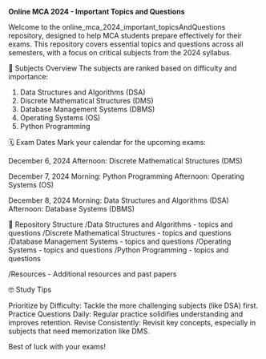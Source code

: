 **Online MCA 2024 - Important Topics and Questions**

Welcome to the online_mca_2024_important_topicsAndQuestions repository, designed to help MCA students prepare effectively for their exams. This repository covers essential topics and questions across all semesters, with a focus on critical subjects from the 2024 syllabus.

📘 Subjects Overview
The subjects are ranked based on difficulty and importance:

1. Data Structures and Algorithms (DSA)
2. Discrete Mathematical Structures (DMS) 
3. Database Management Systems (DBMS) 
4. Operating Systems (OS) 
5. Python Programming

🗓️ Exam Dates
Mark your calendar for the upcoming exams:

December 6, 2024
Afternoon: Discrete Mathematical Structures (DMS)

December 7, 2024
Morning: Python Programming
Afternoon: Operating Systems (OS)

December 8, 2024
Morning: Data Structures and Algorithms (DSA)
Afternoon: Database Systems (DBMS)

📂 Repository Structure
/Data Structures and Algorithms - topics and questions
/Discrete Mathematical Structures - topics and questions
/Database Management Systems - topics and questions
/Operating Systems - topics and questions
/Python Programming - topics and questions

/Resources - Additional resources and past papers

🤓 Study Tips

Prioritize by Difficulty: Tackle the more challenging subjects (like DSA) first.
Practice Questions Daily: Regular practice solidifies understanding and improves retention.
Revise Consistently: Revisit key concepts, especially in subjects that need memorization like DMS.

Best of luck with your exams!
